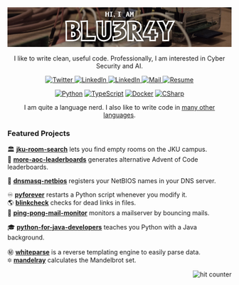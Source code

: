<img style="max-width: 100%;" src="blu3r4y-banner.jpg" />

<p align="center"> I like to write clean, useful code. Professionally, I am interested in Cyber Security and AI. </p>

<p align="center">
    <a href="https://twitter.com/blu3r4y_at" target="_blank">
        <img src="https://img.shields.io/badge/-Twitter-1da1f2?style=flat-square&logo=twitter&logoColor=white" alt="Twitter" />
    </a>
    <a href="https://www.linkedin.com/in/mario-kahlhofer" target="_blank">
        <img src="https://img.shields.io/badge/LinkedIn-0e76a8?style=flat-square&logo=linkedin&logoColor=white" alt="LinkedIn" />
    </a>
    <a href="https://scholar.google.com/citations?user=zLH6YHEAAAAJ" target="_blank">
        <img src="https://img.shields.io/badge/Scholar-4285f4?style=flat-square&logo=googlescholar&logoColor=white" alt="LinkedIn" />
    </a>
    <a href="mailto:mario.kahlhofer@gmail.com" target="_blank">
        <img src="https://img.shields.io/badge/-Mail-d14836?style=flat-square&logo=Gmail&logoColor=white" alt="Mail" />
    </a>
    <a href="https://mario.ac/cv/" target="_blank">
        <img src="https://img.shields.io/badge/Resume-gray?style=flat-square&logo=dynatrace&logoColor=white" alt="Resume" />
    </a>
</p>

<p align="center">
    <a href="https://github.com/blu3r4y"><img src="https://img.shields.io/badge/python-black?style=for-the-badge&logo=python&logoColor=white" alt="Python" /></a>
    <a href="https://github.com/blu3r4y"><img src="https://img.shields.io/badge/typescript-black?style=for-the-badge&logo=typescript&logoColor=white" alt="TypeScript" /></a>
    <a href="https://github.com/blu3r4y"><img src="https://img.shields.io/badge/docker-black?style=for-the-badge&logo=docker&logoColor=white" alt="Docker" /></a>
    <a href="https://github.com/blu3r4y"><img src="https://img.shields.io/badge/c%23-black?style=for-the-badge&logo=sharp&logoColor=white" alt="CSharp" /></a>
</p>

<p align="center"> I am quite a language nerd. I also like to write code in <a href="https://github.com/blu3r4y/AdventOfLanguages2020">many other languages</a>. </p>

### Featured Projects

🏛️ [**jku-room-search**](https://github.com/blu3r4y/jku-room-search) lets you find empty rooms on the JKU campus. <br/>
🎄 [**more-aoc-leaderboards**](https://github.com/blu3r4y/more-aoc-leaderboards) generates alternative Advent of Code leaderboards. <br/>

🐬 [**dnsmasq-netbios**](https://github.com/blu3r4y/docker-dnsmasq-netbios) registers your NetBIOS names in your DNS server. <br/>

♾️ [**pyforever**](https://github.com/blu3r4y/pyforever) restarts a Python script whenever you modify it. <br/>
🌎 [**blinkcheck**](https://github.com/blu3r4y/blinkcheck) checks for dead links in files. <br/>
🏓 [**ping-pong-mail-monitor**](https://github.com/blu3r4y/ping-pong-mail-monitor) monitors a mailserver by bouncing mails. <br/>

🎓 [**python-for-java-developers**](https://github.com/blu3r4y/python-for-java-developers) teaches you Python with a Java background. <br/>

㊙️ [**whiteparse**](https://github.com/blu3r4y/Whiteparse) is a reverse templating engine to easily parse data. <br/>
🔯 [**mandelray**](https://github.com/blu3r4y/Mandelray) calculates the Mandelbrot set. <br/>

<img align="right" float="right" src="https://hits.seeyoufarm.com/api/count/incr/badge.svg?url=https%3A%2F%2Fgithub.com%2Fblu3r4y&count_bg=%23777&title_bg=%23333&icon=github.svg&icon_color=white&title=clicks&edge_flat=true" alt="hit counter" />
